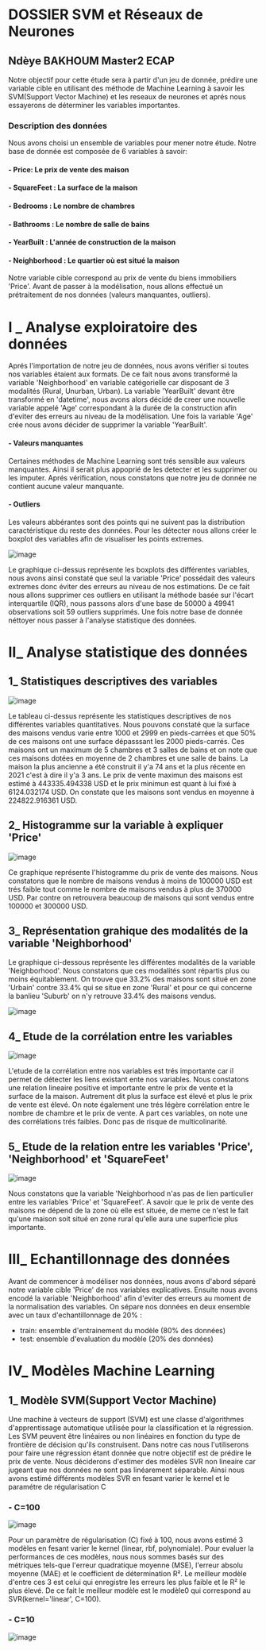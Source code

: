 
# DOSSIER SVM et Réseaux de Neurones 

## Ndèye BAKHOUM Master2 ECAP 

Notre objectif pour cette étude sera à partir d'un jeu de donnée, prédire une variable cible en utilisant des méthode de Machine Learning à savoir les SVM(Support Vector Machine) et les reseaux de neurones et aprés nous essayerons de déterminer les variables importantes.


### Description des données 

Nous avons choisi un ensemble de variables pour mener notre étude. Notre base de donnée est composée de 6 variables à savoir:

#### - Price:         Le prix de vente des maison
#### - SquareFeet :   La surface de la maison                  
#### - Bedrooms :     Le nombre de chambres              
#### - Bathrooms :    Le nombre de salle de bains
#### - YearBuilt :    L'année de construction de la maison             
#### - Neighborhood : Le quartier où est situé la maison

Notre variable cible correspond au prix de vente du biens immobiliers 'Price'. Avant de passer à la modélisation, nous allons effectué un prétraitement de nos données (valeurs manquantes, outliers).


# I _ Analyse exploiratoire des données

Aprés l'importation de notre jeu de données, nous avons vérifier si toutes nos variables étaient aux formats. De ce fait nous avons transformé la variable 'Neighborhood' en variable catégorielle car disposant de 3 modalités (Rural, Unurban, Urban). La variable 'YearBuilt' devant être transformé en 'datetime', nous avons alors décidé de creer une nouvelle variable appelé 'Age' correspondant à la durée de la construction afin d'eviter des erreurs au niveau de la modélisation. Une fois la variable 'Age' crée nous avons décider de supprimer la variable 'YearBuilt'.
#### - Valeurs manquantes
Certaines méthodes de Machine Learning sont trés sensible aux valeurs manquantes. Ainsi il serait plus appoprié de les detecter et les supprimer ou les imputer. Aprés vérification, nous constatons que notre jeu de donnée ne contient aucune valeur manquante.
#### - Outliers
Les valeurs abbérantes sont des points qui ne suivent pas la distribution caractéristique du reste des données. Pour les détecter nous allons créer le boxplot des variables afin de visualiser les points extremes.

![image](https://github.com/Ndeye-Bakhoum/ndeye_rose/assets/154429723/a3873571-d88e-4cf4-9fab-d673aecb69da)

Le graphique ci-dessus représente les boxplots des différentes variables, nous avons ainsi constaté que seul la variable 'Price' possédait des valeurs extremes donc éviter des erreurs au niveau de nos estimations. De ce fait nous allons supprimer ces outliers en utilisant la méthode basée sur l'écart interquartile (IQR), nous passons alors d'une base de 50000 à 49941 observations soit 59 outliers supprimés. Une fois notre base de donnée néttoyer nous passer à l'analyse statistique des données.

# II_ Analyse statistique des données

  ##  1_ Statistiques descriptives des variables 
![image](https://github.com/Ndeye-Bakhoum/ndeye_rose/assets/154429723/1248f292-1978-453a-b270-644b1c82866d)

Le tableau ci-dessus représente les statistiques descriptives de nos différentes variables quantitatives. Nous pouvons constaté que la surface des maisons vendus varie entre 1000 et 2999 en pieds-carrées et que 50% de ces maisons ont une surface dépasssant les 2000 pieds-carrés. Ces maisons ont un maximum de 5 chambres et 3 salles de bains et on note que ces maisons dotées  en moyenne de 2 chambres et une salle de bains. La maison la plus ancienne a été construit il y'a 74 ans et la plus récente en 2021 c'est à dire il y'a 3 ans. 
Le prix de vente maximun des maisons est estimé à 443335.494338 USD et le prix minimun est quant à lui fixé à 6124.032174 USD. On constate que les maisons sont vendus en moyenne à 224822.916361 USD.

  ##  2_ Histogramme sur la variable à expliquer 'Price' 
  ![image](https://github.com/Ndeye-Bakhoum/ndeye_rose/assets/154429723/21c04d24-c4c9-4914-9d7a-dd0edb382507)
 
Ce graphique représente l'histogramme  du prix de vente des maisons. Nous constatons que le nombre de maisons vendus à moins de 100000 USD est trés faible tout comme le nombre de maisons vendus à plus de 370000 USD. Par contre on retrouvera beaucoup de maisons qui sont vendus entre 100000 et 300000 USD.

 ##  3_ Représentation grahique des modalités de la variable 'Neighborhood'
Le graphique ci-dessous représente les différentes modalités de la variable 'Neighborhood'. Nous constatons que ces modalités sont répartis plus ou moins équitablement. On trouve que 33.2% des maisons sont situé en zone 'Urbain' contre 33.4% qui se situe en zone 'Rural' et pour ce qui concerne la banlieu 'Suburb' on n'y retrouve 33.4% des maisons vendus.

![image](https://github.com/Ndeye-Bakhoum/ndeye_rose/assets/154429723/630262cc-8d2a-4a45-81a2-bda63676010e)

##  4_ Etude de la corrélation entre les variables
![image](https://github.com/Ndeye-Bakhoum/ndeye_rose/assets/154429723/41242d05-e3dc-4a58-948d-86a20bdef437)

L'etude de la corrélation entre nos variables est trés importante car il permet de détecter les liens existant ente nos variables. Nous constatons une relation lineaire positive et importante entre le prix de vente et la surface de la maison. Autrement dit plus la surface est élevé et plus le prix de vente est élevé. On note également une trés légère corrélation entre le nombre de chambre et le prix de vente. A part ces variables, on note une des corrélations trés faibles. Donc pas de risque de multicolinarité.  

##  5_ Etude de la relation entre les variables 'Price', 'Neighborhood' et 'SquareFeet'
![image](https://github.com/Ndeye-Bakhoum/ndeye_rose/assets/154429723/5a7dc4e4-647e-4797-8923-35c8f92f436b)

Nous constatons que la variable 'Neighborhood n'as pas de lien particulier entre les variables 'Price' et 'SquareFeet'. A savoir que le prix de vente des maisons ne dépend de la zone où elle est située, de meme ce n'est le fait qu'une maison soit situé en zone rural qu'elle aura une superficie plus importante.

# III_ Echantillonnage des données
Avant de commencer à modéliser nos données, nous avons d'abord séparé notre variable cible 'Price' de nos variables explicatives. Ensuite nous avons encodé la variable 'Neighborhood' afin d'eviter des erreurs au moment de la normalisation des variables. On sépare nos données en deux ensemble avec un taux d'echantillonnage de 20% :
- train: ensemble d'entrainement du modèle (80% des données)
- test: ensemble d'evaluation du modèle (20% des données)

# IV_ Modèles Machine Learning
##  1_ Modèle SVM(Support Vector Machine)
Une machine à vecteurs de support (SVM) est une classe d'algorithmes d'apprentissage automatique utilisée pour la classification et la régression. Les SVM peuvent être linéaires ou non linéaires en fonction du type de frontière de décision qu'ils construisent. Dans notre cas nous l'utiliserons pour faire une régression étant donnée que notre objectif est de prédire le prix de vente. Nous déciderons d'estimer des modèles SVR non lineaire car jugeant que nos données ne sont pas linéarement séparable.
Ainsi nous avons estimé différents modèles SVR en fesant varier le kernel et le paramétre de régularisation C

### - C=100
![image](https://github.com/Ndeye-Bakhoum/ndeye_rose/assets/154429723/d9074420-76d0-4b7c-9558-033445e69d46)

Pour un paramètre de régularisation (C) fixé à 100, nous avons estimé 3 modèles en fesant varier le kernel (linear, rbf, polynomiale). Pour evaluer la performances de ces modèles, nous nous sommes basés sur des métriques tels-que l'erreur quadratique moyenne (MSE), l'erreur absolu moyenne (MAE) et le coefficient de détermination R². Le meilleur modèle d'entre ces 3 est celui qui enregistre les erreurs les plus faible et le R² le plus élevé. De ce fait le meilleur modèle est le modèle0 qui correspond au SVR(kernel='linear', C=100).

### - C=10
![image](https://github.com/Ndeye-Bakhoum/ndeye_rose/assets/154429723/21b03b2d-5125-4c9c-b1be-3ea42a971237)





